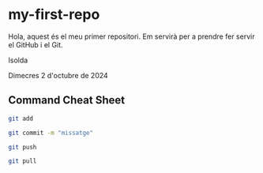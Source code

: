 # my-first-repo

Hola, aquest és el meu primer repositori. Em servirà per a prendre fer servir el GitHub i el Git.

Isolda

Dimecres 2 d'octubre de 2024

## Command Cheat Sheet

```bash
git add
```
```bash
git commit -m "missatge"
```
```bash
git push
```
```bash
git pull
```
